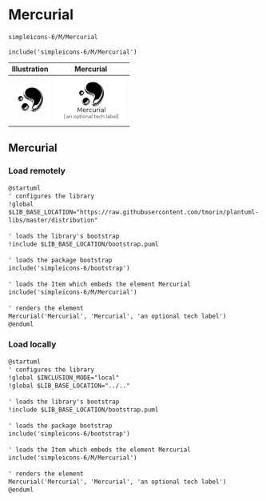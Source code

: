 # Mercurial


```text
simpleicons-6/M/Mercurial
```

```text
include('simpleicons-6/M/Mercurial')
```



| Illustration | Mercurial |
| :---: | :---: |
| ![illustration for Illustration](../../simpleicons-6/M/Mercurial.png) | ![illustration for Mercurial](../../simpleicons-6/M/Mercurial.Local.png) |




## Mercurial

### Load remotely
```plantuml
@startuml
' configures the library
!global $LIB_BASE_LOCATION="https://raw.githubusercontent.com/tmorin/plantuml-libs/master/distribution"

' loads the library's bootstrap
!include $LIB_BASE_LOCATION/bootstrap.puml

' loads the package bootstrap
include('simpleicons-6/bootstrap')

' loads the Item which embeds the element Mercurial
include('simpleicons-6/M/Mercurial')

' renders the element
Mercurial('Mercurial', 'Mercurial', 'an optional tech label')
@enduml
```

### Load locally
```plantuml
@startuml
' configures the library
!global $INCLUSION_MODE="local"
!global $LIB_BASE_LOCATION="../.."

' loads the library's bootstrap
!include $LIB_BASE_LOCATION/bootstrap.puml

' loads the package bootstrap
include('simpleicons-6/bootstrap')

' loads the Item which embeds the element Mercurial
include('simpleicons-6/M/Mercurial')

' renders the element
Mercurial('Mercurial', 'Mercurial', 'an optional tech label')
@enduml
```

